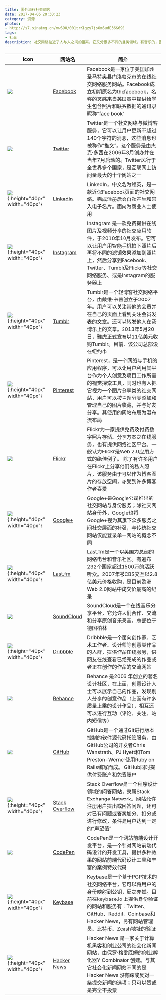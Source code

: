 ```yaml
---
title: 国外流行社交网站
date: 2017-04-05 20:30:23
category: 资源
photos:
- http://s7.sinaimg.cn/mw690/001trK1gzy7jsOm6udE36&690
tags:
- 社交
description: 社交网络拉近了人与人之间的距离，它又分很多不同的垂类领域，有音乐的，图片的，文字的，此文收集了一些国外比较流行的社交网站供大家参考
---
```


| icon | 网站名 | 简介 |
| --- | --- | --- |
| ![](https://static.xx.fbcdn.net/rsrc.php/yK/r/gaEUb7znjWK.ico) | [Facebook](https://www.facebook.com) | Facebook是一家位于美国加州圣马特奥县门洛帕克市的在线社交网络服务网站。Facebook成立初期原名为thefacebook，名称的灵感来自美国高中提供给学生包含照片和联系数据的通讯录昵称“face book” |
| ![](https://abs.twimg.com/favicons/favicon.ico) | [Twitter](https://twitter.com) | Twitter是一个社交网络与微博客服务，它可以让用户更新不超过140个字符的消息，这些消息也被称作“推文”。这个服务是由杰克·多西在2006年3月创办并在当年7月启动的。Twitter风行于全世界多个国家，是互联网上访问量最大的十个网站之一 |
| ![](https://static.licdn.com/sc/h/1bt1uwq5akv756knzdj4l6cdc){:height="40px" width="40px"} | [LinkedIn](https://www.linkedin.com) |LinkedIn，中文名为领英，是一款近似Facebook页面的社交网络。完成注册后会自动产生和带入电子名片。面向为商业人士使用|
| ![](https://www.instagram.com/static/images/ico/favicon-200.png/a0d593d4e9d5.png){:height="40px" width="40px"} | [Instagram](https://www.instagram.com) | Instagram 是一款免费提供在线图片及视频分享的社交应用软件，于2010年10月发布。它可以让用户用智能手机拍下照片后再将不同的滤镜效果添加到照片上，然后分享到Facebook、Twitter、Tumblr及Flickr等社交网络服务、或是Instagram的服务器上 |
| ![](https://assets.tumblr.com/images/favicons/favicon.ico){:height="40px" width="40px"} | [Tumblr](https://www.tumblr.com) | Tumblr是一个轻博客社交网络平台，由戴维·卡普创立于2007年。用户可以关注其他的会员并在自己的页面上看到关注会员发表的文章。还可以转发他人在汤博乐上的文章。2013年5月20日，雅虎正式宣布以11亿美元收购Tumblr。目前，该公司总部设在纽约市 |
| ![](https://s.pinimg.com/webapp/style/images/logo_trans_144x144-642179a1.png){:height="40px" width="40px"} | [Pinterest](https://www.pinterest.com) | Pinterest，是一个网络与手机的应用程序，可以让用户利用其平台作为个人创意及项目工作所需的视觉探索工具，同时也有人把它视为一个图片分享类的社交网站，用户可以按主题分类添加和管理自己的图片收藏，并与好友分享。其使用的网站布局为瀑布流布局 |
| ![](https://s.yimg.com/pw/favicon.ico) | [Flickr](https://www.flickr.com) | Flickr为一家提供免费及付费数字照片存储、分享方案之在线服务，也有提供网络社区平台。一般认为Flickr是Web 2.0应用方式的绝佳例子。 除了有许多用户在Flickr上分享他们的私人照片，该服务由于可以作为博客图片的存放空间，亦受到许多博客作者喜爱 |
| ![](https://ssl.gstatic.com/images/branding/product/ico/google_plus_alldp.ico){:height="40px" width="40px"}  | [Google+](https://plus.google.com) | Google+是Google公司推出的社交网站与身份服务；除社交网站身份外，Google也将Google+视为其旗下众多服务之间社交层面的补强，与传统社交网站仅能登录单一网站的概念不同 |
| ![](https://www.last.fm/static/images/lastfm_avatar_twitter.66cd2c48ce03.png){:height="40px" width="40px"} | [Last.fm](https://www.last.fm) | Last.fm是一个以英国为总部的网络电台和音乐社区。有遍布232个国家超过1500万的活跃听众。2007年被CBS交互以2.8亿美元价格收购，是目前欧洲Web 2.0网站中成交价最高的纪录 |
| ![](https://a-v2.sndcdn.com/assets/images/sc-icons/favicon-2cadd14b.ico) | [SoundCloud](https://soundcloud.com) | SoundCloud是一个在线音乐分享平台，它允许人们合作、交流和分享原创音乐录音，总部位于德国柏林 |
| ![](https://cdn.dribbble.com/assets/favicon-63b2904a073c89b52b19aa08cebc16a154bcf83fee8ecc6439968b1e6db569c7.ico){:height="40px" width="40px"} | [Dribbble](https://dribbble.com/) | Dribbble是一个面向创作家、艺术工作者、设计师等创意类作品的人群，提供作品在线服务，供网友在线查看已经完成的作品或者正在创作的作品的交流网站 |
| ![](https://www.behance.net/favicon.ico) | [Behance](https://www.behance.net) | Behance 是2006 年创立的著名设计社区，在上面，创意设计人士可以展示自己的作品，发现别人分享的创意作品（上面有许多质量上乘的设计作品），相互还可以进行互动（评论、关注、站内短信等）|
| ![](https://github.com/favicon.ico) | [GitHub](https://www.github.com) | GitHub是一个通过Git进行版本控制的软件源代码托管服务，由GitHub公司的开发者Chris Wanstrath、PJ Hyett和Tom Preston-Werner使用Ruby on Rails编写而成。 GitHub同时提供付费账户和免费账户 |
| ![](https://cdn.sstatic.net/Sites/stackoverflow/img/apple-touch-icon.png){:height="40px" width="40px"} | [Stack Overflow](https://stackoverflow.com) | Stack Overflow是一个程序设计领域的问答网站，隶属Stack Exchange Network。网站允许注册用户提出或回答问题，还可对已有问题或答案加分、扣分或进行修改，条件是用户达到一定的“声望值” |
| ![](https://codepen.io/favicon.ico) | [CodePen](https://codepen.io) | CodePen是一个网站前端设计开发平台，是一个针对网站前端代码设计的开发工具，提供多种效果的网站前端代码设计工具和丰富的案例特效代码 |
| ![](https://keybase.io/images/icons/ms-icon-310x310.png){:height="40px" width="40px"} | [Keybase](https://keybase.io) | Keybase是一个基于PGP技术的社交网络平台，它可以将用户的身份映射到公钥，反之亦然。目前在keybase.io 上提供身份验证的网站和服务有：Twitter、GitHub、Reddit、Coinbase和Hacker News，另有网站管理员、比特币、Zcash地址的验证 |
| ![](https://news.ycombinator.com/favicon.ico){:height="40px" width="40px"} | [Hacker News](https://news.ycombinator.com) | Hacker News 是一家关于计算机黑客和创业公司的社会化新闻网站，由保罗·格雷厄姆的创业孵化器Y Combinator 创建。与其它社会化新闻网站不同的是Hacker News 没有踩或反对一条提交新闻的选项；只可以赞或是完全不投票 |
